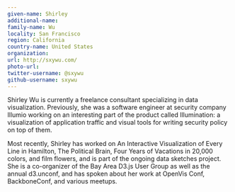 ```yaml
---
given-name: Shirley	
additional-name: 
family-name: Wu
locality: San Francisco 
region: California
country-name: United States 
organization: 
url: http://sxywu.com/
photo-url: 
twitter-username: @sxywu
github-username: sxywu 
---
```

Shirley Wu is currently a freelance consultant specializing in data visualization. Previously, she was a software engineer at security company Illumio working on an interesting part of the product called Illumination: a visualization of application traffic and visual tools for writing security policy on top of them.

Most recently, Shirley has worked on An Interactive Visualization of Every Line in Hamilton, The Political Brain, Four Years of Vacations in 20,000 colors, and film flowers, and is part of the ongoing data sketches project. She is a co-organizer of the Bay Area D3.js User Group as well as the annual d3.unconf, and has spoken about her work at OpenVis Conf, BackboneConf, and various meetups.
